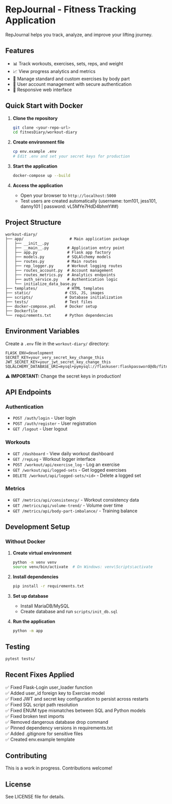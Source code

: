 # RepJournal - Fitness Tracking Application

RepJournal helps you track, analyze, and improve your lifting journey.

## Features

- 📊 Track workouts, exercises, sets, reps, and weight
- 📈 View progress analytics and metrics
- 💪 Manage standard and custom exercises by body part
- 👤 User account management with secure authentication
- 📱 Responsive web interface

## Quick Start with Docker

1. **Clone the repository**
   ```bash
   git clone <your-repo-url>
   cd fitnesDiary/workout-diary
   ```

2. **Create environment file**
   ```bash
   cp env.example .env
   # Edit .env and set your secret keys for production
   ```

3. **Start the application**
   ```bash
   docker-compose up --build
   ```

4. **Access the application**
   - Open your browser to `http://localhost:5000`
   - Test users are created automatically (username: tom101, jess101, danny101 | password: vL5MYe7HdD4bhmY##)

## Project Structure

```
workout-diary/
├── app/                    # Main application package
│   ├── __init__.py
│   ├── __main__.py        # Application entry point
│   ├── app.py             # Flask app factory
│   ├── models.py          # SQLAlchemy models
│   ├── routes.py          # Main routes
│   ├── rep_logger.py      # Workout logging routes
│   ├── routes_account.py  # Account management
│   ├── routes_metrics.py  # Analytics endpoints
│   ├── auth_service.py    # Authentication logic
│   └── initialize_data_base.py
├── templates/             # HTML templates
├── static/               # CSS, JS, images
├── scripts/              # Database initialization
├── tests/                # Test files
├── docker-compose.yml    # Docker setup
├── Dockerfile
└── requirements.txt      # Python dependencies
```

## Environment Variables

Create a `.env` file in the `workout-diary/` directory:

```env
FLASK_ENV=development
SECRET_KEY=your_very_secret_key_change_this
JWT_SECRET_KEY=your_jwt_secret_key_change_this
SQLALCHEMY_DATABASE_URI=mysql+pymysql://flaskuser:flaskpassword@db/fitness_tracker
```

**⚠️ IMPORTANT:** Change the secret keys in production!

## API Endpoints

### Authentication
- `POST /auth/login` - User login
- `POST /auth/register` - User registration
- `GET /logout` - User logout

### Workouts
- `GET /dashboard` - View daily workout dashboard
- `GET /repLog` - Workout logger interface
- `POST /workout/api/exercise_log` - Log an exercise
- `GET /workout/api/logged-sets` - Get logged exercises
- `DELETE /workout/api/logged-sets/<id>` - Delete a logged set

### Metrics
- `GET /metrics/api/consistency/` - Workout consistency data
- `GET /metrics/api/volume-trend/` - Volume over time
- `GET /metrics/api/body-part-imbalance/` - Training balance

## Development Setup

### Without Docker

1. **Create virtual environment**
   ```bash
   python -m venv venv
   source venv/bin/activate  # On Windows: venv\Scripts\activate
   ```

2. **Install dependencies**
   ```bash
   pip install -r requirements.txt
   ```

3. **Set up database**
   - Install MariaDB/MySQL
   - Create database and run `scripts/init_db.sql`

4. **Run the application**
   ```bash
   python -m app
   ```

## Testing

```bash
pytest tests/
```

## Recent Fixes Applied

✅ Fixed Flask-Login user_loader function  
✅ Added user_id foreign key to Exercise model  
✅ Fixed JWT and secret key configuration to persist across restarts  
✅ Fixed SQL script path resolution  
✅ Fixed ENUM type mismatches between SQL and Python models  
✅ Fixed broken test imports  
✅ Removed dangerous database drop command  
✅ Pinned dependency versions in requirements.txt  
✅ Added .gitignore for sensitive files  
✅ Created env.example template  

## Contributing

This is a work in progress. Contributions welcome!

## License

See LICENSE file for details.
